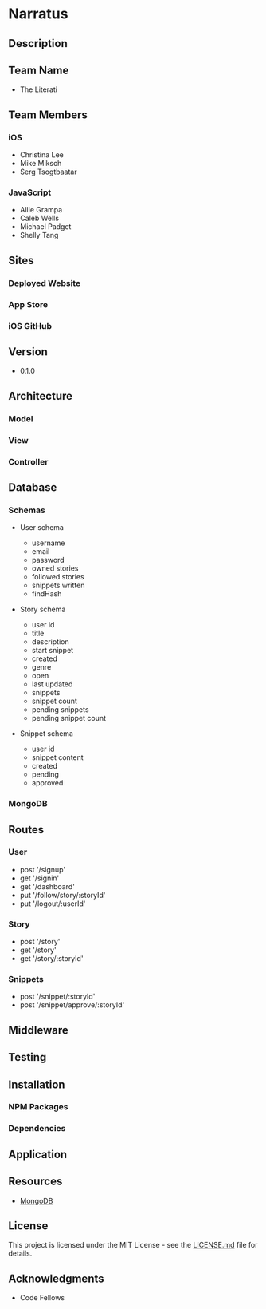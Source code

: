 # Narratus

## Description

## Team Name
* The Literati

## Team Members

### iOS
* Christina Lee
* Mike Miksch
* Serg Tsogtbaatar

### JavaScript
* Allie Grampa
* Caleb Wells
* Michael Padget
* Shelly Tang

## Sites
### Deployed Website
### App Store
### iOS GitHub

## Version
* 0.1.0

## Architecture
### Model
### View
### Controller

## Database
### Schemas
* User schema
  * username
  * email
  * password
  * owned stories
  * followed stories
  * snippets written
  * findHash


* Story schema
  * user id
  * title
  * description
  * start snippet
  * created
  * genre
  * open
  * last updated
  * snippets
  * snippet count
  * pending snippets
  * pending snippet count


* Snippet schema
  * user id
  * snippet content
  * created
  * pending
  * approved

### MongoDB

## Routes

### User
* post '/signup'
* get '/signin'
* get '/dashboard'
* put '/follow/story/:storyId'
* put '/logout/:userId'

### Story
* post '/story'
* get '/story'
* get '/story/:storyId'

### Snippets
* post '/snippet/:storyId'
* post '/snippet/approve/:storyId'

## Middleware

## Testing
## Installation
### NPM Packages
### Dependencies
## Application
## Resources
* [MongoDB](https://docs.mongodb.com)

## License

This project is licensed under the MIT License - see the [LICENSE.md](https://github.com/TheLiterati/Narratus-JS/blob/master/LICENSE) file for details.

## Acknowledgments
* Code Fellows
